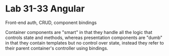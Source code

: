# Lab 31-33 Angular
Front-end auth, CRUD, component bindings

Container components are "smart" in that they handle all the logic that controls state and methods, whereas presentation components are "dumb" in that they contain templates but no control over state, instead they refer to their parent container's controller using bindings.
